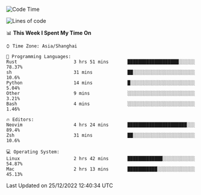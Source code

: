<!--START_SECTION:waka-->
![Code Time](http://img.shields.io/badge/Code%20Time-1%2C075%20hrs%206%20mins-blue)

![Lines of code](https://img.shields.io/badge/From%20Hello%20World%20I%27ve%20Written-24%20Thousand%20lines%20of%20code-blue)

📊 **This Week I Spent My Time On** 

```text
⌚︎ Time Zone: Asia/Shanghai

💬 Programming Languages: 
Rust                     3 hrs 51 mins       ███████████████████░░░░░░   78.37% 
sh                       31 mins             ██░░░░░░░░░░░░░░░░░░░░░░░   10.6% 
Python                   14 mins             █░░░░░░░░░░░░░░░░░░░░░░░░   5.04% 
Other                    9 mins              ░░░░░░░░░░░░░░░░░░░░░░░░░   3.21% 
Bash                     4 mins              ░░░░░░░░░░░░░░░░░░░░░░░░░   1.46%

🔥 Editors: 
Neovim                   4 hrs 24 mins       ██████████████████████░░░   89.4% 
Zsh                      31 mins             ██░░░░░░░░░░░░░░░░░░░░░░░   10.6%

💻 Operating System: 
Linux                    2 hrs 42 mins       █████████████░░░░░░░░░░░░   54.87% 
Mac                      2 hrs 13 mins       ███████████░░░░░░░░░░░░░░   45.13%

```


 Last Updated on 25/12/2022 12:40:34 UTC
<!--END_SECTION:waka-->
